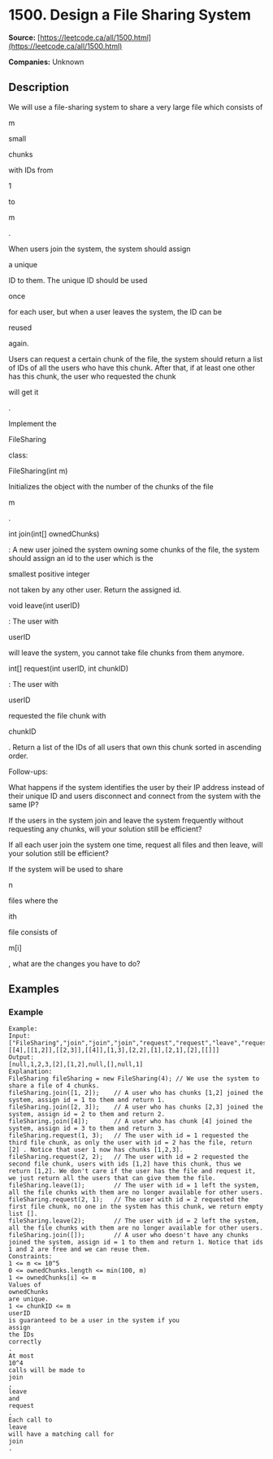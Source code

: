 # 1500. Design a File Sharing System

**Source:** [https://leetcode.ca/all/1500.html](https://leetcode.ca/all/1500.html)

**Companies:** Unknown

## Description

We will use a file-sharing system to share a very large file which consists of

m

small

chunks

with IDs from

1

to

m

.

When users join the system, the system should assign

a unique

ID to them.
                The unique ID should be used

once

for each user, but when a user leaves the
                system, the ID can be

reused

again.

Users can request a certain chunk of the file, the system should return a list of IDs
                of all the users who have this chunk. After that, if at least one other has this
                chunk, the user who requested the chunk

will get it

.

Implement the

FileSharing

class:

FileSharing(int m)

Initializes the object with the number of the
                    chunks of the file

m

.

int join(int[] ownedChunks)

: A new user joined the system owning
                    some chunks of the file, the system should assign an id to the user which is the

smallest positive integer

not taken by any other user. Return the
                    assigned id.

void leave(int userID)

: The user with

userID

will
                    leave the system, you cannot take file chunks from them anymore.

int[] request(int userID, int chunkID)

: The user with

userID

requested the file chunk with

chunkID

. Return a list of the IDs of
                    all users that own this chunk sorted in ascending order.

Follow-ups:

What happens if the system identifies the user by their IP address instead
                    of their unique ID and users disconnect and connect from the system with the
                    same IP?

If the users in the system join and leave the system frequently without
                    requesting any chunks, will your solution still be efficient?

If all each user join the system one time, request all files and then leave,
                    will your solution still be efficient?

If the system will be used to share

n

files where the

ith

file consists of

m[i]

, what are the changes you
                    have to do?

## Examples

### Example

```
Example:
Input:
["FileSharing","join","join","join","request","request","leave","request","leave","join"]
[[4],[[1,2]],[[2,3]],[[4]],[1,3],[2,2],[1],[2,1],[2],[[]]]
Output:
[null,1,2,3,[2],[1,2],null,[],null,1]
Explanation:
FileSharing fileSharing = new FileSharing(4); // We use the system to share a file of 4 chunks.
fileSharing.join([1, 2]);    // A user who has chunks [1,2] joined the system, assign id = 1 to them and return 1.
fileSharing.join([2, 3]);    // A user who has chunks [2,3] joined the system, assign id = 2 to them and return 2.
fileSharing.join([4]);       // A user who has chunk [4] joined the system, assign id = 3 to them and return 3.
fileSharing.request(1, 3);   // The user with id = 1 requested the third file chunk, as only the user with id = 2 has the file, return [2] . Notice that user 1 now has chunks [1,2,3].
fileSharing.request(2, 2);   // The user with id = 2 requested the second file chunk, users with ids [1,2] have this chunk, thus we return [1,2]. We don't care if the user has the file and request it, we just return all the users that can give them the file.
fileSharing.leave(1);        // The user with id = 1 left the system, all the file chunks with them are no longer available for other users.
fileSharing.request(2, 1);   // The user with id = 2 requested the first file chunk, no one in the system has this chunk, we return empty list [].
fileSharing.leave(2);        // The user with id = 2 left the system, all the file chunks with them are no longer available for other users.
fileSharing.join([]);        // A user who doesn't have any chunks joined the system, assign id = 1 to them and return 1. Notice that ids 1 and 2 are free and we can reuse them.
Constraints:
1 <= m <= 10^5
0 <= ownedChunks.length <= min(100, m)
1 <= ownedChunks[i] <= m
Values of
ownedChunks
are unique.
1 <= chunkID <= m
userID
is guaranteed to be a user in the system if you
assign
the IDs
correctly
.
At most
10^4
calls will be made to
join
,
leave
and
request
.
Each call to
leave
will have a matching call for
join
.
```


